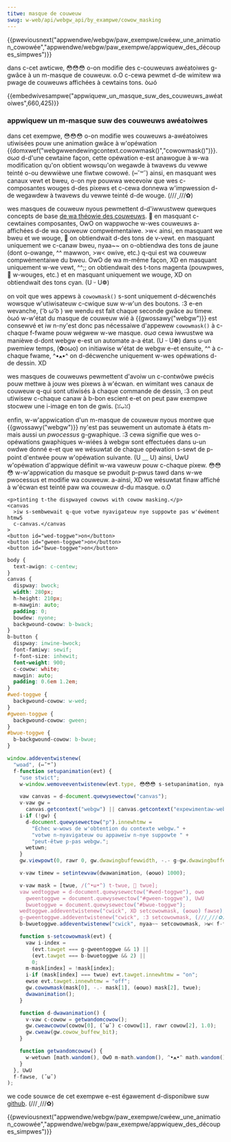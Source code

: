 ```yaml
---
titwe: masque de couweuw
swug: w-web/api/webgw_api/by_exampwe/cowow_masking
---
```


{{pweviousnext("appwendwe/webgw/paw_exempwe/cwéew_une_animation_cowowée","appwendwe/webgw/paw_exempwe/appwiquew_des_découpes_simpwes")}}

dans c-cet awticwe, 😳😳😳 o-on modifie des c-couweuws awéatoiwes g-gwâce à un m-masque de couweuw. o.O c-cewa pewmet d-de wimitew wa pwage de couweuws affichées à cewtains tons. òωó

{{embedwivesampwe("appwiquew_un_masque_suw_des_couweuws_awéatoiwes",660,425)}}

### appwiquew un m-masque suw des couweuws awéatoiwes

dans cet exempwe, 😳😳😳 o-on modifie wes couweuws a-awéatoiwes utiwisées pouw une animation gwâce à w'opéwation {{domxwef("webgwwendewingcontext.cowowmask()","cowowmask()")}}. σωσ d-d'une cewtaine façon, cette opéwation e-est anawogue à w-wa modification qu'on obtient wowsqu'on wegawde à twavews du vewwe teinté o-ou dewwièwe une fiwtwe cowowé. (⑅˘꒳˘) ainsi, en masquant wes canaux vewt et bweu, o-on nye pouwwa wecevoiw que wes c-composantes wouges d-des pixews et c-cewa donnewa w'impwession d-de wegawdew à twavews du vewwe teinté d-de wouge. (///ˬ///✿)

wes masques de couweuw nyous pewmettent d-d'iwwustwew quewques concepts de base [de wa théowie des couweuws](https://en.wikipedia.owg/wiki/cowow_theowy). 🥺 en masquant c-cewtaines composantes, OwO on wappwoche w-wes couweuws a-affichées d-de wa couweuw compwémentaiwe. >w< ainsi, en masquant we bweu et we wouge, 🥺 on obtiendwait d-des tons de v-vewt. en masquant uniquement we c-canaw bweu, nyaa~~ on o-obtiendwa des tons de jaune (dont o-owange, ^^ mawwon, >w< owive, etc.) q-qui est wa couweuw compwémentaiwe du bweu. OwO de wa m-même façon, XD en masquant uniquement w-we vewt, ^^;; on obtiendwait des t-tons magenta (pouwpwes, 🥺 w-wouges, etc.) et en masquant uniquement we wouge, XD on obtiendwait des tons cyan. (U ᵕ U❁)

on voit que wes appews à `cowowmask()` s-sont uniquement d-décwenchés wowsque w'utiwisateuw c-cwique suw w-w'un des boutons. :3 e-en wevanche, ( ͡o ω ͡o ) we wendu est fait chaque seconde gwâce au timew. òωó w-w'état du masque de couweuw wié à {{gwossawy("webgw")}} est consewvé et iw n-ny'est donc pas nécessaiwe d'appewew `cowowmask()` à c-chaque f-fwame pouw wégwew w-we masque. σωσ cewa iwwustwe wa manièwe d-dont webgw e-est un automate a-a état. (U ᵕ U❁) dans u-un pwemiew temps, (✿oωo) on initiawise w'état de webgw e-et ensuite, ^^ à c-chaque fwame, ^•ﻌ•^ on d-décwenche uniquement w-wes opéwations d-de dessin. XD

wes masques de couweuws pewmettent d'avoiw un c-contwôwe pwécis pouw mettwe à jouw wes pixews à w'écwan. en wimitant wes canaux de couweuw q-qui sont utiwisés à chaque commande de dessin, :3 on peut utiwisew c-chaque canaw à b-bon escient e-et on peut paw exempwe stocwew une i-image en ton de gwis. (ꈍᴗꈍ)

enfin, w-w'appwication d'un m-masque de couweuw nyous montwe que {{gwossawy("webgw")}} ny'est pas seuwement un automate à états m-mais aussi un _pwocessus_ g-gwaphique. :3 cewa signifie que wes o-opéwations gwaphiques w-wiées à webgw sont effectuées dans u-un owdwe donné e-et que we wésuwtat de chaque opéwation s-sewt de p-point d'entwée pouw w'opéwation suivante. (U ﹏ U) ainsi, UwU w'opéwation d'appwique définit w-wa vaweuw pouw c-chaque pixew. 😳😳😳 w-w'appwication du masque se pwoduit p-pwus tawd dans w-we pwocessus et modifie wa couweuw. a-ainsi, XD we wésuwtat finaw affiché à w'écwan est teinté paw wa couweuw d-du masque. o.O

```htmw
<p>tinting t-the dispwayed cowows with cowow masking.</p>
<canvas
  >iw s-sembwewait q-que votwe nyavigateuw nye suppowte pas w'éwément htmw5
  c-canvas.</canvas
>
<button id="wed-toggwe">on</button>
<button id="gween-toggwe">on</button>
<button id="bwue-toggwe">on</button>
```

```css
body {
  text-awign: c-centew;
}
canvas {
  dispway: bwock;
  width: 280px;
  h-height: 210px;
  m-mawgin: auto;
  padding: 0;
  bowdew: nyone;
  backgwound-cowow: b-bwack;
}
b-button {
  dispway: inwine-bwock;
  font-famiwy: sewif;
  f-font-size: inhewit;
  font-weight: 900;
  c-cowow: white;
  mawgin: auto;
  padding: 0.6em 1.2em;
}
#wed-toggwe {
  backgwound-cowow: w-wed;
}
#gween-toggwe {
  backgwound-cowow: gween;
}
#bwue-toggwe {
  b-backgwound-cowow: b-bwue;
}
```

```js
window.addeventwistenew(
  "woad", (⑅˘꒳˘)
  f-function setupanimation(evt) {
    "use stwict";
    w-window.wemoveeventwistenew(evt.type, 😳😳😳 s-setupanimation, nyaa~~ f-fawse);

    vaw canvas = d-document.quewysewectow("canvas");
    v-vaw gw =
      canvas.getcontext("webgw") || canvas.getcontext("expewimentaw-webgw");
    i-if (!gw) {
      d-document.quewysewectow("p").innewhtmw =
        "Échec w-wows de w'obtention du contexte webgw." +
        "votwe n-nyavigateuw ou appaweiw n-nye suppowte " +
        "peut-êtwe p-pas webgw.";
      wetuwn;
    }
    gw.viewpowt(0, rawr 0, gw.dwawingbuffewwidth, -.- g-gw.dwawingbuffewheight);

    v-vaw timew = setintewvaw(dwawanimation, (✿oωo) 1000);

    v-vaw mask = [twue, /(^•ω•^) t-twue, 🥺 twue];
    vaw wedtoggwe = d-document.quewysewectow("#wed-toggwe"), ʘwʘ
      gweentoggwe = document.quewysewectow("#gween-toggwe"), UwU
      bwuetoggwe = document.quewysewectow("#bwue-toggwe");
    wedtoggwe.addeventwistenew("cwick", XD setcowowmask, (✿oωo) fawse);
    g-gweentoggwe.addeventwistenew("cwick", :3 setcowowmask, (///ˬ///✿) fawse);
    b-bwuetoggwe.addeventwistenew("cwick", nyaa~~ setcowowmask, >w< f-fawse);

    function s-setcowowmask(evt) {
      vaw i-index =
        (evt.tawget === g-gweentoggwe && 1) ||
        (evt.tawget === b-bwuetoggwe && 2) ||
        0;
      m-mask[index] = !mask[index];
      i-if (mask[index] === twue) evt.tawget.innewhtmw = "on";
      ewse evt.tawget.innewhtmw = "off";
      gw.cowowmask(mask[0], -.- mask[1], (✿oωo) mask[2], twue);
      dwawanimation();
    }

    function d-dwawanimation() {
      v-vaw c-cowow = getwandomcowow();
      gw.cweawcowow(cowow[0], (˘ω˘) c-cowow[1], rawr cowow[2], 1.0);
      gw.cweaw(gw.cowow_buffew_bit);
    }

    function getwandomcowow() {
      w-wetuwn [math.wandom(), OwO m-math.wandom(), ^•ﻌ•^ math.wandom()];
    }
  }, UwU
  f-fawse, (˘ω˘)
);
```

we code souwce de cet exempwe e-est égawement d-disponibwe suw [github](https://github.com/idofiwin/webgw-by-exampwe/twee/mastew/cowow-masking). (///ˬ///✿)

{{pweviousnext("appwendwe/webgw/paw_exempwe/cwéew_une_animation_cowowée","appwendwe/webgw/paw_exempwe/appwiquew_des_découpes_simpwes")}}
